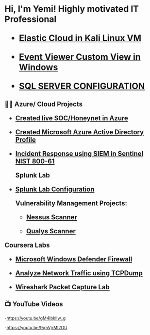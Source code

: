 <h1>Hi, I'm Yemi! Highly motivated IT Professional 
  
 
  
   

 - [Elastic Cloud in Kali Linux VM](https://github.com/Yemcyblife/Yemcyblife/blob/main/Elastic%20SIEM%20Lab.pdf)

 - [Event Viewer Custom View in Windows](https://github.com/Yemcyblife/Yemcyblife/blob/main/Event%20Viewer%20Lab.pdf)
   

 - [SQL SERVER CONFIGURATION](https://github.com/Yemcyblife/Yemcyblife/blob/main/SQL%20Server%20Configuration.pdf)
   
  
<h2>👨‍💻 Azure/ Cloud Projects
  
  - [Created live SOC/Honeynet in Azure](https://github.com/Yemcyblife/YSOC-CLOUD)

- [Created Microsoft Azure Active Directory Profile](https://github.com/Yemcyblife/YSOC-CLOUD/blob/main/Azure%20Active%20Directory.pdf)

- [Incident Response using SIEM in Sentinel NIST 800-61](https://github.com/Yemcyblife/YSOC-CLOUD/blob/main/Incident%20Response%20Project%20in%20Sentinel.pdf)

  Splunk Lab

- [Splunk Lab Configuration](https://github.com/Yemcyblife/Vulnerability/blob/main/Splunk%20Lab%20Config.pdf)

  Vulnerability Management Projects:

   - [Nessus Scanner](https://github.com/Yemcyblife/Vulnerability/blob/main/Nessus%20Project2.pdf)
   
  - [Qualys Scanner](https://github.com/Yemcyblife/Vulnerability/blob/main/Qualys%20Project.pdf)


Coursera Labs

- [Microsoft Windows Defender Firewall](https://github.com/Yemcyblife/courseLab/blob/main/windows%20Defender%20Firewall.pdf)

- [Analyze Network Traffic using TCPDump](https://github.com/Yemcyblife/courseLab/blob/main/TcpDump%20.pdf)

- [Wireshark Packet Capture Lab](https://github.com/Yemcyblife/courseLab/blob/main/Wireshark%20Project.pdf)


<h2>📺 YouTube Videos</h2>

 -https://youtu.be/gM4IbklIw_g
 
 -https://youtu.be/9q5VjrMl2OU













<!--

Here are some ideas to get you started:

- 🔭 I’m currently working on ...
- 🌱 I’m currently learning ...
- 👯 I’m looking to collaborate on ...
- 🤔 I’m looking for help with ...
- 💬 Ask me about ...
- 📫 How to reach me: ...
- 😄 Pronouns: ...
- ⚡ Fun fact: ...
-->
